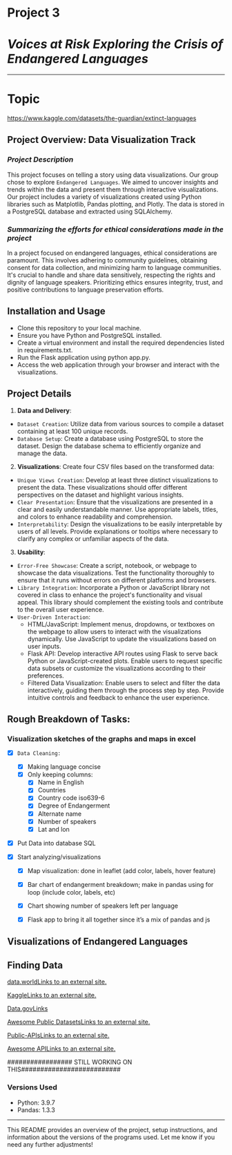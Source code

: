 # Project 3

# *Voices at Risk Exploring the Crisis of Endangered Languages*
---

# Topic
https://www.kaggle.com/datasets/the-guardian/extinct-languages

## Project Overview: Data Visualization Track

### *Project Description*

This project focuses on telling a story using data visualizations. Our group chose to explore `Endangered Languages`. We aimed to uncover insights and trends within the data and present them through interactive visualizations. Our project includes a variety of visualizations created using Python libraries such as Matplotlib, Pandas plotting, and Plotly. The data is stored in a PostgreSQL database and extracted using SQLAlchemy. 

### *Summarizing the efforts for ethical considerations made in the project*

In a project focused on endangered languages, ethical considerations are paramount. This involves adhering to community guidelines, obtaining consent for data collection, and minimizing harm to language communities. It's crucial to handle and share data sensitively, respecting the rights and dignity of language speakers. Prioritizing ethics ensures integrity, trust, and positive contributions to language preservation efforts.

## Installation and Usage

- Clone this repository to your local machine.
- Ensure you have Python and PostgreSQL installed.
- Create a virtual environment and install the required dependencies listed in requirements.txt.
- Run the Flask application using python app.py.
- Access the web application through your browser and interact with the visualizations.
  
## Project Details

1. **Data and Delivery**:  
 - `Dataset Creation`: Utilize data from various sources to compile a dataset containing at least 100 unique records. 
 - `Database Setup`: Create a database using PostgreSQL to store the dataset. Design the database schema to efficiently organize and manage the data.

2. **Visualizations**: Create four CSV files based on the transformed data:
 - `Unique Views Creation`: Develop at least three distinct visualizations to present the data. These visualizations should offer different perspectives on the dataset and highlight various insights.
 - `Clear Presentation`: Ensure that the visualizations are presented in a clear and easily understandable manner. Use appropriate labels, titles, and colors to enhance readability and comprehension.
 - `Interpretability`: Design the visualizations to be easily interpretable by users of all levels. Provide explanations or tooltips where necessary to clarify any complex or unfamiliar aspects of the data.

3. **Usability**:
  - `Error-Free Showcase`: Create a script, notebook, or webpage to showcase the data visualizations. Test the functionality thoroughly to ensure that it runs without errors on different platforms and browsers.
  - `Library Integration`: Incorporate a Python or JavaScript library not covered in class to enhance the project's functionality and visual appeal. This library should complement the existing tools and contribute to the overall user experience.
  - `User-Driven Interaction`:
       - HTML/JavaScript: Implement menus, dropdowns, or textboxes on the webpage to allow users to interact with the visualizations dynamically. Use JavaScript to update the visualizations based on user inputs.
       - Flask API: Develop interactive API routes using Flask to serve back Python or JavaScript-created plots. Enable users to request specific data subsets or customize the visualizations according to their preferences.
       - Filtered Data Visualization: Enable users to select and filter the data interactively, guiding them through the process step by step. Provide intuitive controls and feedback to enhance the user experience.

## Rough Breakdown of Tasks:
### Visualization sketches of the graphs and maps in excel
  - [x] `Data Cleaning:` 
    - [x] Making language concise
    - [x] Only keeping columns:
        -  [x] Name in English
        - [x] Countries
        - [x] Country code iso639-6
        - [x] Degree of Endangerment
        - [x] Alternate name
        - [x] Number of speakers
        - [x] Lat and lon
          
  - [x] Put Data into database SQL

  - [x] Start analyzing/visualizations
      - [x] Map visualization: done in leaflet (add color, labels, hover feature)
      - [x] Bar chart of endangerment breakdown; make in pandas using for loop (include color, labels, etc)
      - [x] Chart showing number of speakers left per language
      - [x] Flask app to bring it all together since it’s a mix of pandas and js

   
## Visualizations of Endangered Languages

   
## Finding Data

[data.worldLinks to an external site.](https://data.world/)

[KaggleLinks to an external site.](https://www.kaggle.com/)

[Data.govLinks](https://data.gov/) 

[Awesome Public DatasetsLinks to an external site.](https://github.com/awesomedata/awesome-public-datasets)

[Public-APIsLinks to an external site.](https://github.com/Kikobeats/awesome-api)

[Awesome APILinks to an external site.](https://benjo-li.medium.com/a-curated-collection-of-over-150-apis-to-build-great-products-fdcfa0f361bc)

################# STILL WORKING ON THIS##########################

### Versions Used
- Python: 3.9.7
- Pandas: 1.3.3

---

This README provides an overview of the project, setup instructions, and information about the versions of the programs used. Let me know if you need any further adjustments!

